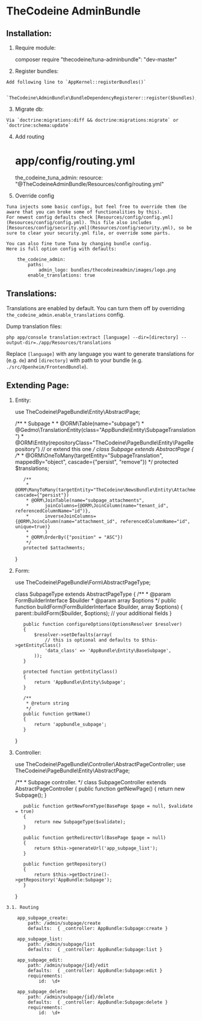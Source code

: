 # TheCodeine AdminBundle

## Installation:
  1. Require module:
  
        composer require "thecodeine/tuna-adminbundle": "dev-master"
  2. Register bundles:
  
    Add following line to `AppKernel::registerBundles()`
    
        `TheCodeine\AdminBundle\BundleDependencyRegisterer::register($bundles);`
  3. Migrate db:
   
    Via `doctrine:migrations:diff && doctrine:migrations:migrate` or `doctrine:schema:update`
    
  4. Add routing
    
        # app/config/routing.yml
        
        the_codeine_tuna_admin:
            resource: "@TheCodeineAdminBundle/Resources/config/routing.yml"
  5. Override config
  
    Tuna injects some basic configs, but feel free to override them (be aware that you can broke some of functionalities by this).  
    For newest config defaults check [Resources/config/config.yml](Resources/config/config.yml). This file also includes
    [Resources/config/security.yml](Resources/config/security.yml), so be sure to clear your security.yml file, or override some parts.
    
    You can also fine tune Tuna by changing bundle config.  
    Here is full option config with defaults:
    
        the_codeine_admin:
            paths:
                admin_logo: bundles/thecodeineadmin/images/logo.png
            enable_translations: true

## Translations:
Translations are enabled by default. You can turn them off by overriding `the_codeine_admin.enable_translations` config.

Dump translation files:

    php app/console translation:extract [language] --dir=[directory] --output-dir=./app/Resources/translations
Replace `[language]` with any language you want to generate translations for (e.g. `de`) and `[directory]` with path to your bundle (e.g. `./src/Openheim/FrontendBundle`).

## Extending Page:
  1. Entity:
  
        use TheCodeine\PageBundle\Entity\AbstractPage;
        
        /**
         * Subpage
         *
         * @ORM\Table(name="subpage")
         * @Gedmo\TranslationEntity(class="AppBundle\Entity\SubpageTranslation")
         * @ORM\Entity(repositoryClass="TheCodeine\PageBundle\Entity\PageRepository") // or extend this one
         */
        class Subpage extends AbstractPage
        {
            /**
             * @ORM\OneToMany(targetEntity="SubpageTranslation", mappedBy="object", cascade={"persist", "remove"})
             */
            protected $translations;
        
            /**
             * @ORM\ManyToMany(targetEntity="TheCodeine\NewsBundle\Entity\Attachment", cascade={"persist"})
             * @ORM\JoinTable(name="subpage_attachments",
             *      joinColumns={@ORM\JoinColumn(name="tenant_id", referencedColumnName="id")},
             *      inverseJoinColumns={@ORM\JoinColumn(name="attachment_id", referencedColumnName="id", unique=true)}
             *      )
             * @ORM\OrderBy({"position" = "ASC"})
             */
            protected $attachments;
        }

  2. Form:
  
        use TheCodeine\PageBundle\Form\AbstractPageType;
        
        class SubpageType extends AbstractPageType
        {
            /**
             * @param FormBuilderInterface $builder
             * @param array $options
             */
            public function buildForm(FormBuilderInterface $builder, array $options)
            {
                parent::buildForm($builder, $options);
                // your additional fields
            }
        
            public function configureOptions(OptionsResolver $resolver)
            {
                $resolver->setDefaults(array(
                    // this is optional and defaults to $this->getEntityClass()
                    'data_class' => 'AppBundle\Entity\BaseSubpage',
                ));
            }
        
            protected function getEntityClass()
            {
                return 'AppBundle\Entity\Subpage';
            }
        
            /**
             * @return string
             */
            public function getName()
            {
                return 'appbundle_subpage';
            }
        }

  3. Controller:
  
        use TheCodeine\PageBundle\Controller\AbstractPageController;
        use TheCodeine\PageBundle\Entity\AbstractPage;
        
        /**
         * Subpage controller.
         */
        class SubpageController extends AbstractPageController
        {
            public function getNewPage()
            {
                return new Subpage();
            }
        
            public function getNewFormType(BasePage $page = null, $validate = true)
            {
                return new SubpageType($validate);
            }
        
            public function getRedirectUrl(BasePage $page = null)
            {
                return $this->generateUrl('app_subpage_list');
            }
        
            public function getRepository()
            {
                return $this->getDoctrine()->getRepository('AppBundle:Subpage');
            }
        }

    3.1. Routing
        
        app_subpage_create:
            path: /admin/subpage/create
            defaults:  { _controller: AppBundle:Subpage:create }
        
        app_subpage_list:
            path: /admin/subpage/list
            defaults:  { _controller: AppBundle:Subpage:list }
        
        app_subpage_edit:
            path: /admin/subpage/{id}/edit
            defaults:  { _controller: AppBundle:Subpage:edit }
            requirements:
                id:  \d+
        
        app_subpage_delete:
            path: /admin/subpage/{id}/delete
            defaults:  { _controller: AppBundle:Subpage:delete }
            requirements:
                id:  \d+
